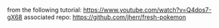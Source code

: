 from the following tutorial:
https://www.youtube.com/watch?v=Q4dos7-gX68
associated repo:
https://github.com/jherr/fresh-pokemon